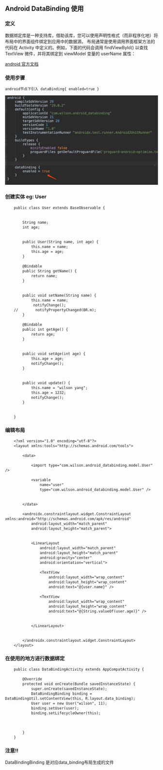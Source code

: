 ## Android DataBinding 使用
### 定义 

数据绑定库是一种支持库，借助该库，您可以使用声明性格式（而非程序化地）将布局中的界面组件绑定到应用中的数据源。
布局通常是使用调用界面框架方法的代码在 Activity 中定义的。例如，下面的代码会调用 findViewById() 以查找 TextView 微件，并将其绑定到 viewModel 变量的 userName 属性：

[android 官方文档](https://developer.android.com/topic/libraries/data-binding)
### 使用步骤 

    android节点下引入 dataBinding{ enabled=true }

![](images/58452c78.png)


### 创建实体 eg: User
        
        
        public class User extends BaseObservable {
        
        
            String name;
            int age;
        
        
            public User(String name, int age) {
                this.name = name;
                this.age = age;
            }
        
            @Bindable
            public String getName() {
                return name;
            }
        
        
            public void setName(String name) {
                this.name = name;
                 notifyChange();
        //        notifyPropertyChanged(BR.m);
            }
        
            @Bindable
            public int getAge() {
                return age;
            }
        
        
            public void setAge(int age) {
                this.age = age;
                notifyChange();
            }
        
        
            public void update() {
                this.name = "wilson yang";
                this.age = 1232;
                notifyChange();
            }
        
        
        }

 
### 编辑布局


        
        <?xml version="1.0" encoding="utf-8"?>
        <layout xmlns:tools="http://schemas.android.com/tools">
        
            <data>
        
                <import type="com.wilson.android_databinding.model.User" />
        
                <variable
                    name="user"
                    type="com.wilson.android_databinding.model.User" />
        
        
            </data>
        
            <androidx.constraintlayout.widget.ConstraintLayout xmlns:android="http://schemas.android.com/apk/res/android"
                android:layout_width="match_parent"
                android:layout_height="match_parent">
        
        
                <LinearLayout
                    android:layout_width="match_parent"
                    android:layout_height="match_parent"
                    android:gravity="center"
                    android:orientation="vertical">
        
                    <TextView
                        android:layout_width="wrap_content"
                        android:layout_height="wrap_content"
                        android:text="@{user.name}" />
        
                    <TextView
                        android:layout_width="wrap_content"
                        android:layout_height="wrap_content"
                        android:text="@{String.valueOf(user.age)}" />
        
        
                </LinearLayout>
        
        
            </androidx.constraintlayout.widget.ConstraintLayout>
        </layout>



### 在使用的地方进行数据绑定


        public class DataBindingActivity extends AppCompatActivity {
        
            @Override
            protected void onCreate(Bundle savedInstanceState) {
                super.onCreate(savedInstanceState);
                DataBindingBinding binding = DataBindingUtil.setContentView(this, R.layout.data_binding);
                User user = new User("wilson", 11);
                binding.setUser(user);
                binding.setLifecycleOwner(this);
        
        
        
            }
        }



### 注意!! 


DataBindingBinding 是对应data_binding布局生成的文件

